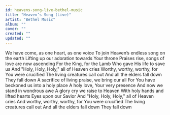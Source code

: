 ```yaml
---
id: heavens-song-live-bethel-music
title: "Heaven’s Song (Live)"
artist: "Bethel Music"
album: ""
cover: ""
created: ""
updated: ""
---
```


We have come, as one heart, as one voice
To join Heaven’s endless song on the earth
Lifting up our adoration towards Your throne
Praises rise, songs of love are now ascending
For the King, for the Lamb
Who gave His life to save us
And "Holy, Holy, Holy," all of Heaven cries
Worthy, worthy, worthy, for You were crucified
The living creatures call out
And all the elders fall down
They fall down
A sacrifice of living praise, we bring our all
For You have beckoned us into a holy place
A holy love, Your very presence
And now we stand in wondrous awe
A glory cry we raise to Heaven
With holy hands and lifted hearts
Eyes upon our Savior
And "Holy, Holy, Holy," all of Heaven cries
And worthy, worthy, worthy, for You were crucified
The living creatures call out
And all the elders fall down
They fall down